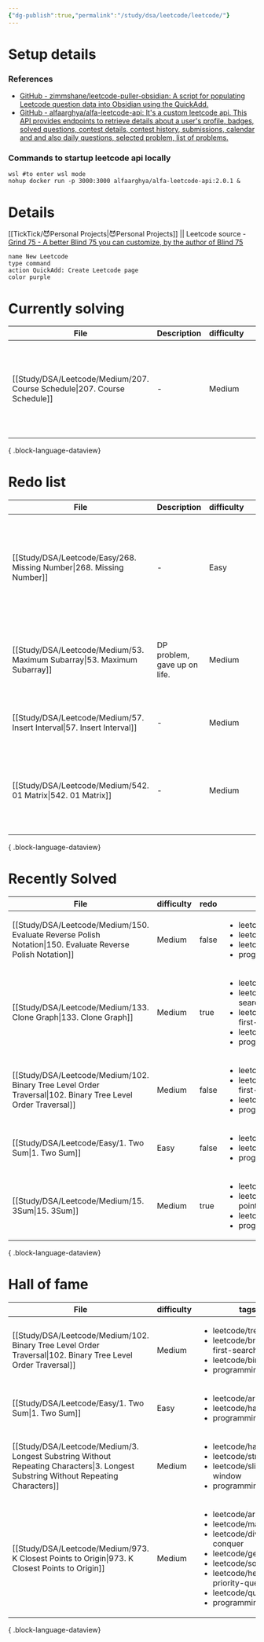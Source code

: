 ```yaml
---
{"dg-publish":true,"permalink":"/study/dsa/leetcode/leetcode/"}
---
```


# Setup details
### References 
-  [GitHub - zimmshane/leetcode-puller-obsidian: A script for populating Leetcode question data into Obsidian using the QuickAdd.](https://github.com/zimmshane/leetcode-puller-obsidian)
- [GitHub - alfaarghya/alfa-leetcode-api: It's a custom leetcode api. This API provides endpoints to retrieve details about a user's profile, badges, solved questions, contest details, contest history, submissions, calendar and and also daily questions, selected problem, list of problems.](https://github.com/alfaarghya/alfa-leetcode-api)
### Commands to startup leetcode api locally

```shell
wsl #to enter wsl mode
nohup docker run -p 3000:3000 alfaarghya/alfa-leetcode-api:2.0.1 &
```


# Details 
[[TickTick/😈Personal Projects\|😈Personal Projects]]  || Leetcode source - [Grind 75 - A better Blind 75 you can customize, by the author of Blind 75](https://www.techinterviewhandbook.org/grind75/?hours=5&weeks=26)

```button
name New Leetcode
type command
action QuickAdd: Create Leetcode page
color purple
```

# Currently solving
| File                                                                        | Description | difficulty | tags                                                                                                                                                                      | link                                          | Date                        |
| --------------------------------------------------------------------------- | ----------- | ---------- | ------------------------------------------------------------------------------------------------------------------------------------------------------------------------- | --------------------------------------------- | --------------------------- |
| [[Study/DSA/Leetcode/Medium/207. Course Schedule\|207. Course Schedule]] | \-          | Medium     | <ul><li>leetcode/depth-first-search</li><li>leetcode/breadth-first-search</li><li>leetcode/graph</li><li>leetcode/topological-sort</li><li>programming/practice</li></ul> | https://leetcode.com/problems/course-schedule | 9:30 AM - December 21, 2024 |

{ .block-language-dataview}

# Redo list 
| File                                                                        | Description                  | difficulty | tags                                                                                                                                                                                                      | link                                           | Date                        |
| --------------------------------------------------------------------------- | ---------------------------- | ---------- | --------------------------------------------------------------------------------------------------------------------------------------------------------------------------------------------------------- | ---------------------------------------------- | --------------------------- |
| [[Study/DSA/Leetcode/Easy/268. Missing Number\|268. Missing Number]]     | \-                           | Easy       | <ul><li>leetcode/array</li><li>leetcode/hash-table</li><li>leetcode/math</li><li>leetcode/binary-search</li><li>leetcode/bit-manipulation</li><li>leetcode/sorting</li><li>programming/practice</li></ul> | https://leetcode.com/problems/missing-number   | 8:31 PM - December 04, 2024 |
| [[Study/DSA/Leetcode/Medium/53. Maximum Subarray\|53. Maximum Subarray]] | DP problem, gave up on life. | Medium     | <ul><li>leetcode/array</li><li>leetcode/divide-and-conquer</li><li>leetcode/dynamic-programming</li><li>programming/practice</li></ul>                                                                    | https://leetcode.com/problems/maximum-subarray | 8:51 PM - December 04, 2024 |
| [[Study/DSA/Leetcode/Medium/57. Insert Interval\|57. Insert Interval]]   | \-                           | Medium     | <ul><li>leetcode/array</li><li>programming/practice</li><li>leetcode/interval</li></ul>                                                                                                                   | https://leetcode.com/problems/insert-interval  | 8:03 PM - December 05, 2024 |
| [[Study/DSA/Leetcode/Medium/542. 01 Matrix\|542. 01 Matrix]]             | \-                           | Medium     | <ul><li>leetcode/array</li><li>leetcode/dynamic-programming</li><li>leetcode/breadth-first-search</li><li>leetcode/matrix</li><li>programming/practice</li></ul>                                          | https://leetcode.com/problems/01-matrix        | 7:48 AM - December 12, 2024 |

{ .block-language-dataview}

# Recently Solved
| File                                                                                                            | difficulty | redo  | tags                                                                                                                                                                | file.ctime                   |
| --------------------------------------------------------------------------------------------------------------- | ---------- | ----- | ------------------------------------------------------------------------------------------------------------------------------------------------------------------- | ---------------------------- |
| [[Study/DSA/Leetcode/Medium/150. Evaluate Reverse Polish Notation\|150. Evaluate Reverse Polish Notation]]   | Medium     | false | <ul><li>leetcode/array</li><li>leetcode/math</li><li>leetcode/stack</li><li>programming/practice</li></ul>                                                          | 9:35 PM - December 20, 2024  |
| [[Study/DSA/Leetcode/Medium/133. Clone Graph\|133. Clone Graph]]                                             | Medium     | true  | <ul><li>leetcode/hash-table</li><li>leetcode/depth-first-search</li><li>leetcode/breadth-first-search</li><li>leetcode/graph</li><li>programming/practice</li></ul> | 8:49 PM - December 20, 2024  |
| [[Study/DSA/Leetcode/Medium/102. Binary Tree Level Order Traversal\|102. Binary Tree Level Order Traversal]] | Medium     | false | <ul><li>leetcode/tree</li><li>leetcode/breadth-first-search</li><li>leetcode/binary-tree</li><li>programming/practice</li></ul>                                     | 8:40 PM - December 20, 2024  |
| [[Study/DSA/Leetcode/Easy/1. Two Sum\|1. Two Sum]]                                                           | Easy       | false | <ul><li>leetcode/array</li><li>leetcode/hash-table</li><li>programming/practice</li></ul>                                                                           | 8:58 AM - December 19, 2024  |
| [[Study/DSA/Leetcode/Medium/15. 3Sum\|15. 3Sum]]                                                             | Medium     | true  | <ul><li>leetcode/array</li><li>leetcode/two-pointers</li><li>leetcode/sorting</li><li>programming/practice</li></ul>                                                | 11:37 PM - December 18, 2024 |

{ .block-language-dataview}

# Hall of fame
| File                                                                                                                                  | difficulty | tags                                                                                                                                                                                                                                         | link                                                                         |
| ------------------------------------------------------------------------------------------------------------------------------------- | ---------- | -------------------------------------------------------------------------------------------------------------------------------------------------------------------------------------------------------------------------------------------- | ---------------------------------------------------------------------------- |
| [[Study/DSA/Leetcode/Medium/102. Binary Tree Level Order Traversal\|102. Binary Tree Level Order Traversal]]                       | Medium     | <ul><li>leetcode/tree</li><li>leetcode/breadth-first-search</li><li>leetcode/binary-tree</li><li>programming/practice</li></ul>                                                                                                              | https://leetcode.com/problems/binary-tree-level-order-traversal              |
| [[Study/DSA/Leetcode/Easy/1. Two Sum\|1. Two Sum]]                                                                                 | Easy       | <ul><li>leetcode/array</li><li>leetcode/hash-table</li><li>programming/practice</li></ul>                                                                                                                                                    | https://leetcode.com/problems/two-sum                                        |
| [[Study/DSA/Leetcode/Medium/3. Longest Substring Without Repeating Characters\|3. Longest Substring Without Repeating Characters]] | Medium     | <ul><li>leetcode/hash-table</li><li>leetcode/string</li><li>leetcode/sliding-window</li><li>programming/practice</li></ul>                                                                                                                   | https://leetcode.com/problems/longest-substring-without-repeating-characters |
| [[Study/DSA/Leetcode/Medium/973. K Closest Points to Origin\|973. K Closest Points to Origin]]                                     | Medium     | <ul><li>leetcode/array</li><li>leetcode/math</li><li>leetcode/divide-and-conquer</li><li>leetcode/geometry</li><li>leetcode/sorting</li><li>leetcode/heap-priority-queue</li><li>leetcode/quickselect</li><li>programming/practice</li></ul> | https://leetcode.com/problems/k-closest-points-to-origin                     |

{ .block-language-dataview}
